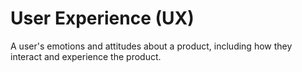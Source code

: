 # User Experience (UX)

A user's emotions and attitudes about a product, including how they interact and experience the product.

